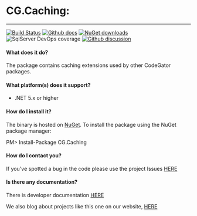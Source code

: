 # CG.Caching: 
---
[![Build Status](https://dev.azure.com/codegator/CG.Caching/_apis/build/status/CodeGator.CG.Caching?branchName=main)](https://dev.azure.com/codegator/CG.Caching/_build/latest?definitionId=63&branchName=main)
[![Github docs](https://img.shields.io/static/v1?label=Documentation&message=online&color=blue)](https://codegator.github.io/CG.Caching/)
[![NuGet downloads](https://img.shields.io/nuget/dt/CG.Caching.svg?style=flat)](https://nuget.org/packages/CG.Caching)
![SqlServer DevOps coverage](https://img.shields.io/azure-devops/coverage/codegator/CG.Caching/63)
[![Github discussion](https://img.shields.io/badge/Discussion-online-blue)](https://github.com/CodeGator/CG.Caching/discussions)

#### What does it do?
The package contains caching extensions used by other CodeGator packages.

#### What platform(s) does it support?
* .NET 5.x or higher

#### How do I install it?
The binary is hosted on [NuGet](https://www.nuget.org/packages/CG.Caching/). To install the package using the NuGet package manager:

PM> Install-Package CG.Caching

#### How do I contact you?
If you've spotted a bug in the code please use the project Issues [HERE](https://github.com/CodeGator/CG.Caching/issues)

#### Is there any documentation?
There is developer documentation [HERE](https://codegator.github.io/CG.Caching/)

We also blog about projects like this one on our website, [HERE](http://www.codegator.com)